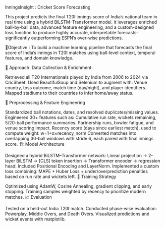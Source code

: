 InningsInsight : Cricket Score Forecasting

This project predicts the final T20I innings score of India’s national team in real time using a hybrid BiLSTM–Transformer model. It leverages enriched ball-by-ball data, advanced feature engineering, and a custom-designed loss function to produce highly accurate, interpretable forecasts-significantly outperforming ESPN’s over-wise predictions.

📌Objective : To build a machine learning pipeline that forecasts the final score of India’s innings in T20I matches using ball-level context, temporal features, and domain knowledge.

🧠 Approach: Data Collection & Enrichment:

Retrieved all T20 Internationals played by India from 2006 to 2024 via CricSheet.
Used BeautifulSoup and Selenium to augment with: Venue country, toss outcome, match time (day/night), and player identifiers.
Mapped stadiums to their countries to infer home/away status.

🧹 Preprocessing & Feature Engineering

Standardized ball notations, dates, and resolved duplicates/missing values.
Engineered 30+ features such as: Cumulative run rate, wickets remaining, 5/20-ball performance summaries.
Partnership runs, bowler fatigue, and venue scoring impact.
Recency score (days since earliest match), used to compute weight: w=1+α×recency_norm
Converted matches into overlapping 30-ball windows with stride 6, each paired with final innings score.
🏗 Model Architecture

Designed a hybrid BiLSTM–Transformer network: Linear projection → 2-layer BiLSTM → [CLS] token insertion → Transformer encoder → regression head.
Included Positional Encoding and LayerNorm.
Implemented a custom loss combining: MAPE + Huber Loss + under/overprediction penalties based on run rate and wickets left.
🎯 Training Strategy

Optimized using AdamW, Cosine Annealing, gradient clipping, and early stopping.
Training samples weighted by recency to prioritize modern matches.
📈 Evaluation

Tested on a held-out India T20I match.
Conducted phase-wise evaluation: Powerplay, Middle Overs, and Death Overs.
Visualized predictions and wicket events with matplotlib.
